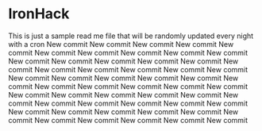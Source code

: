 # IronHack 

This is just a sample read me file that will be randomly updated every night with a cron New commit
New commit
New commit
New commit
New commit
New commit
New commit
New commit
New commit
New commit
New commit
New commit
New commit
New commit
New commit
New commit
New commit
New commit
New commit
New commit
New commit
New commit
New commit
New commit
New commit
New commit
New commit
New commit
New commit
New commit
New commit
New commit
New commit
New commit
New commit
New commit
New commit
New commit
New commit
New commit
New commit
New commit
New commit
New commit
New commit
New commit
New commit
New commit
New commit
New commit
New commit
New commit
New commit
New commit
